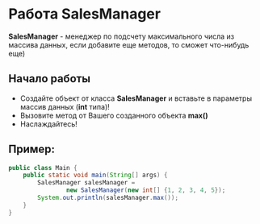 # Работа SalesManager

**SalesManager** - менеджер по подсчету максимального числа из массива данных, если добавите еще методов, то сможет что-нибудь еще)

## Начало работы
* Создайте объект от класса **SalesManager** и вставьте в параметры массив данных (**int** типа)!
* Вызовите метод от Вашего созданного объекта **max()**
* Наслаждайтесь!

## Пример:
```java
public class Main {
    public static void main(String[] args) {
        SalesManager salesManager = 
                new SalesManager(new int[] {1, 2, 3, 4, 5});
        System.out.println(salesManager.max());
    }
}
```